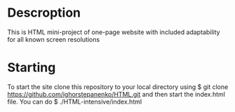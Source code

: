 # Descroption
This is HTML mini-project of one-page website with included adaptability for all known screen resolutions

# Starting 
To start the site clone this repository to your local directory using 
$ git clone https://github.com/ighorstepanenko/HTML.git 
and then start the index.html file. You can do 
$ ./HTML-intensive/index.html
